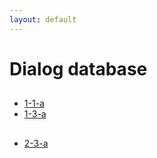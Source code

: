 ```yaml
---
layout: default
---
```


# Dialog database


##
* [1-1-a](./Dialog/1-1-a.md)
* [1-3-a](./Dialog/1-3-a.md)

##
* [2-3-a](./Dialog/2-3-a.md)